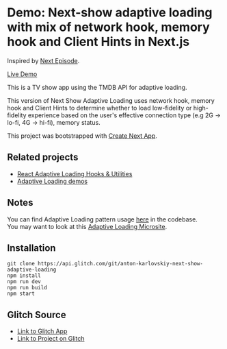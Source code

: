 
# Demo: Next-show adaptive loading with mix of network hook, memory hook and Client Hints in Next.js

Inspired by [Next Episode](https://www.github.com/timneutkens/next-episode).

[Live Demo](https://adaptive-loading.web.app/next-show-adaptive-loading/)

This is a TV show app using the TMDB API for adaptive loading.

This version of Next Show Adaptive Loading uses network hook, memory hook and Client Hints to determine whether to load low-fidelity or high-fidelity experience based on the user's effective connection type (e.g 2G -> lo-fi, 4G -> hi-fi), memory status.

This project was bootstrapped with [Create Next App](https://github.com/zeit/next.js).

## Related projects

* [React Adaptive Loading Hooks & Utilities](https://github.com/GoogleChromeLabs/react-adaptive-hooks)
* [Adaptive Loading demos](https://github.com/GoogleChromeLabs/adaptive-loading)

## Notes

You can find Adaptive Loading pattern usage [here](https://glitch.com/edit/#!/anton-karlovskiy-next-show-adaptive-loading?path=utils/hooks.js:26:102) in the codebase.  
You may want to look at this [Adaptive Loading Microsite](https://adaptive-loading.web.app/).

## Installation

```
git clone https://api.glitch.com/git/anton-karlovskiy-next-show-adaptive-loading
npm install
npm run dev
npm run build
npm start
```

## Glitch Source

* [Link to Glitch App](https://anton-karlovskiy-next-show-adaptive-loading.glitch.me/)
* [Link to Project on Glitch](https://glitch.com/~anton-karlovskiy-next-show-adaptive-loading/)
